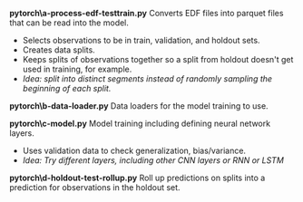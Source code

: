 **pytorch\a-process-edf-testtrain.py**
Converts EDF files into parquet files that can be read into the model.
* Selects observations to be in train, validation, and holdout sets.
* Creates data splits.
* Keeps splits of observations together so a split from holdout doesn't get used in training, for example.
* *Idea: split into distinct segments instead of randomly sampling the beginning of each split.*

**pytorch\b-data-loader.py**
Data loaders for the model training to use.

**pytorch\c-model.py**
Model training including defining neural network layers.
* Uses validation data to check generalization, bias/variance.
* *Idea: Try different layers, including other CNN layers or RNN or LSTM*

**pytorch\d-‌holdout-test-rollup.py**
Roll up predictions on splits into a prediction for observations in the holdout set.